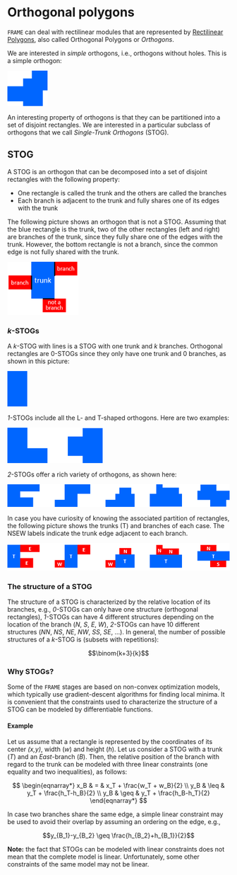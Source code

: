 # Orthogonal polygons

`FRAME` can deal with rectilinear modules that are represented by
[Rectilinear Polygons](https://en.wikipedia.org/wiki/Rectilinear_polygon), 
also called Orthogonal Polygons or *Orthogons*.

We are interested in *simple* orthogons, i.e., orthogons without holes. This is a simple orthogon:

<img src="pict/no-stog.png" alt="Rectilinear floorplan" style="height: 80px;"/>

An interesting property of orthogons is that they can be partitioned into a set of disjoint rectangles.
We are interested in a particular subclass of orthogons that we call *Single-Trunk Orthogons* (STOG).

## STOG

A STOG is an orthogon that can be decomposed into a set of disjoint rectangles with the following property:
* One rectangle is called the trunk and the others are called the branches
* Each branch is adjacent to the trunk and fully shares one of its edges with the trunk

The following picture shows an orthogon that is not a STOG. Assuming that the blue rectangle is the trunk, two
of the other rectangles (left and right) are branches of the trunk, since they fully share one of the edges
with the trunk. However, the bottom rectangle is not a branch, since the common edge is not fully shared
with the trunk.

<img src="pict/trunk_branch.png" alt="Trunk and branches" style="height: 120px;"/>

### *k*-STOGs

A $k$-STOG with lines is a STOG with one trunk and $k$ branches. Orthogonal rectangles are $0$-STOGs since they only
have one trunk and 0 branches, as shown in this picture:

<img src="pict/zero-stog.png" alt="0-STOG" style="height: 80px;"/>

*1*-STOGs include all the L- and T-shaped orthogons. Here are two examples:

<img src="pict/one-stog.png" alt="1-STOGs" style="height: 80px;"/>

*2*-STOGs offer a rich variety of orthogons, as shown here:

<img src="pict/two-stog.png" alt="2-STOGs" style="width: 700px;"/>

In case you have curiosity of knowing the associated partition of rectangles, the following picture
shows the trunks (T) and branches of each case. The NSEW labels indicate the trunk edge adjacent to each branch.

<img src="pict/two-stog-rectangles.png" alt="Rectangles of 2-STOGs" style="width: 700px;"/>

### The structure of a STOG

The structure of a STOG is characterized by the relative location of its branches, e.g., *0*-STOGs can only have one
structure (orthogonal rectangles), *1*-STOGs can have 4 different structures depending on the location of the branch
(*N*, *S*, *E*, *W*), *2*-STOGs can have 10 different structures (*NN*, *NS*, *NE*, *NW*, *SS*, *SE*, ...). In general,
the number of possible structures of a *k*-STOG is (subsets with repetitions):

$$\binom{k+3}{k}$$

### Why STOGs?

Some of the `FRAME` stages are based on non-convex optimization models, which typically use gradient-descent algorithms
for finding local minima. It is convenient that the constraints used to characterize the structure of a STOG
can be modeled by differentiable functions. 

#### Example

Let us assume that a rectangle is represented by the coordinates of its center *(x,y)*, width (*w*) and height
(*h*). Let us consider a STOG with a trunk (*T*) and an *East*-branch (*B*). Then, the relative position of the branch
with regard to the trunk can be modeled with three linear constraints (one equality and two inequalities), as follows:

$$
\begin{eqnarray*}
x_B & = & x_T + \frac{w_T + w_B}{2} \\
y_B & \leq & y_T + \frac{h_T-h_B}{2} \\ 
y_B & \geq &  y_T + \frac{h_B-h_T}{2}
\end{eqnarray*}
$$

In case two branches share the same edge, a simple linear constraint may be used to avoid their overlap by
assuming an ordering on the edge, e.g.,

$$y_{B_1}-y_{B_2} \geq \frac{h_{B_2}+h_{B_1}}{2}$$

**Note:** the fact that STOGs can be modeled with linear constraints does not mean that the complete model is linear.
Unfortunately, some other constraints of the same model may not be linear.


